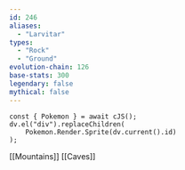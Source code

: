 ```yaml
---
id: 246
aliases:
  - "Larvitar"
types:
  - "Rock"
  - "Ground"
evolution-chain: 126
base-stats: 300
legendary: false
mythical: false
---
```

```dataviewjs
const { Pokemon } = await cJS();
dv.el("div").replaceChildren(
	Pokemon.Render.Sprite(dv.current().id)
);
```

[[Mountains]] [[Caves]]
